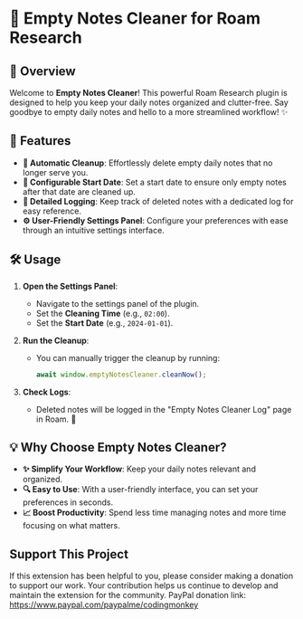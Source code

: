 # 🎉 Empty Notes Cleaner for Roam Research

## 🚀 Overview

Welcome to **Empty Notes Cleaner**! This powerful Roam Research plugin is designed to help you keep your daily notes organized and clutter-free. Say goodbye to empty daily notes and hello to a more streamlined workflow! ✨

## 🌟 Features

- **🧹 Automatic Cleanup**: Effortlessly delete empty daily notes that no longer serve you.
- **📅 Configurable Start Date**: Set a start date to ensure only empty notes after that date are cleaned up.
- **📜 Detailed Logging**: Keep track of deleted notes with a dedicated log for easy reference.
- **⚙️ User-Friendly Settings Panel**: Configure your preferences with ease through an intuitive settings interface.

## 🛠️ Usage

1. **Open the Settings Panel**:
   - Navigate to the settings panel of the plugin.
   - Set the **Cleaning Time** (e.g., `02:00`).
   - Set the **Start Date** (e.g., `2024-01-01`).

2. **Run the Cleanup**:
   - You can manually trigger the cleanup by running:
     ```javascript
     await window.emptyNotesCleaner.cleanNow();
     ```

3. **Check Logs**:
   - Deleted notes will be logged in the "Empty Notes Cleaner Log" page in Roam. 📖

## 💡 Why Choose Empty Notes Cleaner?

- **✨ Simplify Your Workflow**: Keep your daily notes relevant and organized.
- **🔍 Easy to Use**: With a user-friendly interface, you can set your preferences in seconds.
- **📈 Boost Productivity**: Spend less time managing notes and more time focusing on what matters.

## Support This Project
If this extension has been helpful to you, please consider making a donation to support our work. Your contribution helps us continue to develop and maintain the extension for the community.
PayPal donation link: https://www.paypal.com/paypalme/codingmonkey